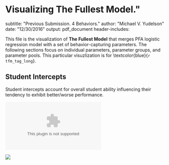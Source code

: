 # Visualizing The Fullest Model."
subtitle: "Previous Submission. 4 Behaviors."
author: "Michael V. Yudelson"
date: "12/30/2016"
output: pdf_document
header-includes:

This file is the visualization of **The Fullest Model** that merges PFA logistic regression model with a set of behavior-capturing parameters. The following sections focus on individual parameters, parameter groups, and parameter pools. This particular visuzlization is for \textcolor{blue}{`r tfm_tag_long`}.


## Student Intercepts

Student intercepts account for overall student ability influencing their tendency to exhibit better/worse performance.


![Text](../result/TFM_PS4/fig_int_behav.eps)

<img src="./result/TFM_PS4/fig_int_behav.eps" />